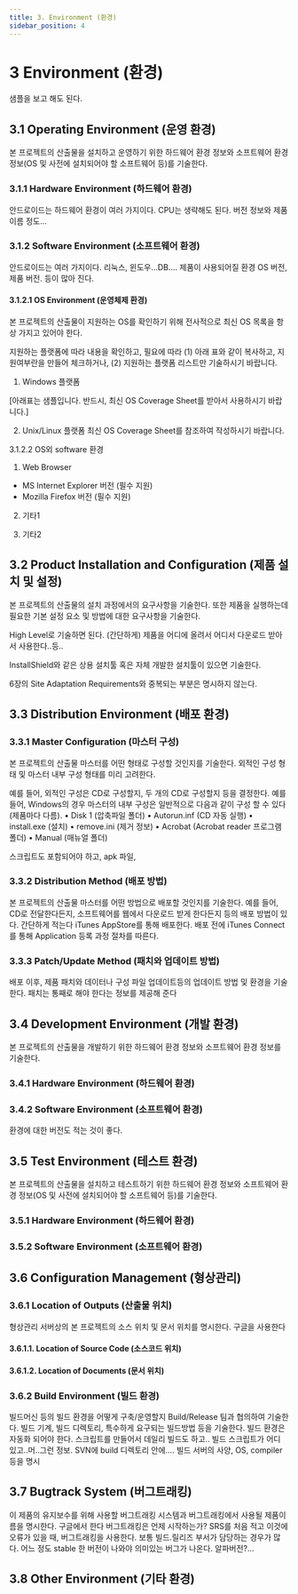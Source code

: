 ```yaml
---
title: 3. Environment (환경)
sidebar_position: 4
---
```



# 3	Environment (환경)
샘플을 보고 해도 된다.
## 3.1	Operating Environment (운영 환경)
본 프로젝트의 산출물을 설치하고 운영하기 위한 하드웨어 환경 정보와 소프트웨어 환경 정보(OS 및 사전에 설치되어야 할 소프트웨어 등)를 기술한다.

### 3.1.1 	Hardware Environment (하드웨어 환경)
안드로이드는 하드웨어 환경이 여러 가지이다.
CPU는 생략해도 된다.
버전 정보와 제품 이름 정도…
### 3.1.2 	Software Environment (소프트웨어 환경)
안드로이드는 여러 가지이다. 리눅스, 윈도우…DB….
제품이 사용되어질 환경
OS 버전, 제품 버전. 등이 많아 진다.

#### 3.1.2.1 OS Environment (운영체제 환경)
본 프로젝트의 산출물이 지원하는 OS를 확인하기 위해 전사적으로 최신 OS 목록을 항상 가지고 있어야 한다.

지원하는 플랫폼에 따라 내용을 확인하고, 필요에 따라
(1) 아래 표와 같이 복사하고, 지원여부란을 만들어 체크하거나,
(2) 지원하는 플랫폼 리스트만 기술하시기 바랍니다.

1) Windows 플랫폼

[아래표는 샘플입니다. 반드시, 최신 OS Coverage Sheet를 받아서 사용하시기 바랍니다.]


2) Unix/Linux 플랫폼
   최신 OS Coverage Sheet를 참조하여 작성하시기 바랍니다.

3.1.2.2 OS외 software 환경

1) Web Browser

- MS Internet Explorer 버전 (필수 지원)
- Mozilla Firefox 버전 (필수 지원)

2) 기타1

3) 기타2


## 3.2	Product Installation and Configuration (제품 설치 및 설정)
본 프로젝트의 산출물의 설치 과정에서의 요구사항을 기술한다. 또한 제품을 실행하는데 필요한 기본 설정 요소 및 방법에 대한 요구사항을 기술한다.

High Level로 기술하면 된다. (간단하게)
제품을 어디에 올려서 어디서 다운로드 받아서 사용한다..등..

InstallShield와 같은 상용 설치툴 혹은  자체 개발한 설치툴이 있으면 기술한다.

6장의 Site Adaptation Requirements와 중복되는 부분은 명시하지 않는다.


## 3.3	Distribution Environment (배포 환경)
### 3.3.1 	Master Configuration (마스터 구성)
본 프로젝트의 산출물 마스터를 어떤 형태로 구성할 것인지를 기술한다. 외적인 구성 형태 및 마스터 내부 구성 형태를 미리 고려한다.

예를 들어, 외적인 구성은 CD로 구성할지, 두 개의 CD로 구성할지 등을 결정한다.
예를 들어, Windows의 경우 마스터의 내부 구성은 일반적으로 다음과 같이 구성 할 수 있다(제품마다 다름).
•	Disk 1 (압축파일 폴더)
•	Autorun.inf (CD 자동 실행)
•	install.exe (설치)
•	remove.ini (제거 정보)
•	Acrobat (Acrobat reader 프로그램 폴더)
•	Manual (매뉴얼 폴더)

스크립트도 포함되어야 하고, apk 파일,
### 3.3.2 	Distribution Method (배포 방법)
본 프로젝트의 산출물 마스터를 어떤 방법으로 배포할 것인지를 기술한다.
예를 들어, CD로 전달한다든지, 소프트웨어를 웹에서 다운로드 받게 한다든지 등의 배포 방법이 있다.
간단하게 적는다
iTunes AppStore를 통해 배포한다. 배포 전에 iTunes Connect를 통해 Application 등록 과정 절차를 따른다.

### 3.3.3 	Patch/Update Method (패치와 업데이트 방법)
배포 이후, 제품 패치와 데이터나 구성 파일 업데이트등의 업데이트 방법 및 환경을 기술한다.
패치는 통째로 해야 한다는 정보를 제공해 준다
## 3.4	Development Environment (개발 환경)
본 프로젝트의 산출물을 개발하기 위한 하드웨어 환경 정보와 소프트웨어 환경 정보를 기술한다.

### 3.4.1 	Hardware Environment (하드웨어 환경)
### 3.4.2 	Software Environment (소프트웨어 환경)
환경에 대한 버전도 적는 것이 좋다.

## 3.5	Test Environment (테스트 환경)
본 프로젝트의 산출물을 설치하고 테스트하기 위한 하드웨어 환경 정보와 소프트웨어 환경 정보(OS 및 사전에 설치되어야 할 소프트웨어 등)를 기술한다.

### 3.5.1 	Hardware Environment (하드웨어 환경)
### 3.5.2 	Software Environment (소프트웨어 환경)

## 3.6	 Configuration Management (형상관리)
### 3.6.1 	Location of Outputs (산출물 위치)
형상관리 서버상의 본 프로젝트의 소스 위치 및 문서 위치를 명시한다.
구글을 사용한다
#### 3.6.1.1.	 Location of Source Code (소스코드 위치)
#### 3.6.1.2.	 Location of Documents (문서 위치)
### 3.6.2 	Build Environment (빌드 환경)
빌드머신 등의 빌드 환경을 어떻게 구축/운영할지 Build/Release 팀과 협의하여 기술한다.
빌드 기계, 빌드 디렉토리, 특수하게 요구되는 빌드방법 등을 기술한다.
빌드 환경은 자동화 되어야 한다. 스크립트를 만들어서 데일리 빌드도 하고..
빌드 스크립트가 어디 있고..머..그런 정보.  SVN에 build 디렉토리 안에….
빌드 서버의 사양, OS, compiler 등을 명시


## 3.7	Bugtrack System (버그트래킹)
이 제품의 유지보수를 위해 사용할 버그트래킹 시스템과 버그트래킹에서 사용될 제품이름을 명시한다.
구글에서 한다
버그트래킹은 언제 시작하는가? SRS를 처음 적고 이것에 오류가 있을 때, 버그트래킹을 사용한다.
보통 빌드.릴리즈 부서가 담당하는 경우가 많다.
어느 정도 stable 한 버전이 나와야 의미있는 버그가 나온다. 알파버전?...
## 3.8	Other Environment (기타 환경)
